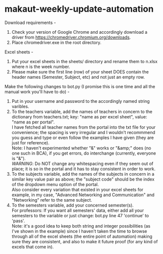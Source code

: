 # makaut-weekly-update-automation

Download requirements -

1. Check your version of Google Chrome and accordingly download a driver from https://chromedriver.chromium.org/downloads.
2. Place chromedriver.exe in the root directory.


Excel sheets -

1. Put your excel sheets in the sheets/ directory and rename them to n.xlsx where n is the week number.
2. Please make sure the first line (row) of your sheet DOES contain the header names (Semester, Subject, etc) and not just an empty row.


Make the following changes to bot.py (I promise this is one time and all the manual work you'll have to do) -

1. Put in your username and password to the accordingly named string varibles.
2. To the teachers variable, add the names of teachers in concern to the dictionary from teachers.txt; key: "name as per excel sheet", value: "name as per portal".  
I have fetched all teacher names from the portal into the txt file for your convenience; the spacing is very irregular and I wouldn't recommmend you guess and type or even follow the examples I have given (they are just for reference).  
Note: I haven't experimented whether "&" works or "\&amp;" does (no one such in BCA), if you get errors, do interchange (currently, everyone is "&").  
*WARNING*: Do NOT change any whitespacing even if they seem out of place; it is so in the portal and it has to stay consistent in order to work.  
3. To the subjects variable, add the names of the subjects in concern in a similar key value pair as above; the "subject code" should be the index of the dropdown menu option of the portal.  
Also consider every variation that existed in your excel sheets for example, in my case, "Advanced Networking and Communication" and "Networking" refer to the same subject.
4. To the semesters variable, add your concerned semester(s).  
For professors: If you want all semesters' data, either add all your semesters to the variable or just change: bot.py line 47 'continue' to 'pass'.  
Note: it's a good idea to keep both string and integer possibilities (as I've shown in the example) since I haven't taken the time to browse through all of the excel sheets (the entire point of automation) making sure they are consistent, and also to make it future proof (for any kind of excels that come in).  